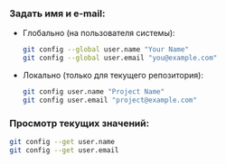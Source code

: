 ### Задать имя и e-mail:

- Глобально (на пользователя системы):

  ```bash
  git config --global user.name "Your Name"
  git config --global user.email "you@example.com"
  ```

- Локально (только для текущего репозитория):

  ```bash
  git config user.name "Project Name"
  git config user.email "project@example.com"
  ```

### Просмотр текущих значений:

```bash
git config --get user.name
git config --get user.email
```
